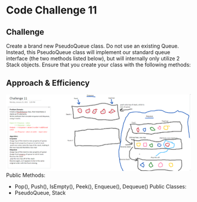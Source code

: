 # Code Challenge 11

## Challenge
Create a brand new PseudoQueue class. Do not use an existing Queue. Instead, this PseudoQueue class will implement our standard queue interface (the two methods listed below), but will internally only utilize 2 Stack objects. Ensure that you create your class with the following methods:

## Approach & Efficiency
![challenge 11 whiteboard](./challenge11.png)
Public Methods:
- Pop(), Push(), IsEmpty(), Peek(), Enqueue(), Dequeue()
Public Classes:
- PseudoQueue, Stack

